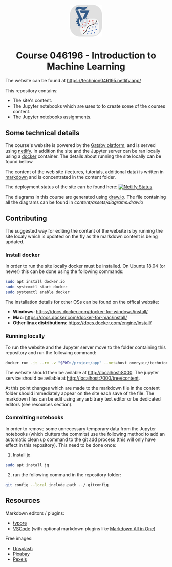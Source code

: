 <p align="center">
  <a href="https://technion046195.netlify.app/">
    <img alt="Logo" src="content/assets/technion046195_logo.png" width="100" />
  </a>
</p>
<h1 align="center">
  Course 046196 - Introduction to Machine Learning
</h1>

The website can be found at <https://technion046195.netlify.app/>

This repository contains:

- The site's content.
- The Jupyter notebooks which are uses to to create some of the courses content.  
- The Jupyter notebooks assignments.

## Some technical details

The course's website is powered by the [Gatsby platform](http://gatsbyjs.com/), and is served using [netlify](https://www.netlify.com/). In addition the site and the Jupyter server can be ran locally using a [docker](https://www.docker.com/) container. The details about running the site locally can be found bellow.

The content of the web site (lectures, tutorials, additional data) is written in [markdown](https://en.wikipedia.org/wiki/Markdown) and is concentrated in the content folder.

The deployment status of the site can be found here: [![Netlify Status](https://api.netlify.com/api/v1/badges/98ffd985-f712-420b-9c05-2fd440fd134f/deploy-status)](https://app.netlify.com/sites/technion046195/deploys)

The diagrams in this course are generated using [draw.io](https://app.diagrams.net/). The file containing all the diagrams can be found in *content/assets/diagrams.drawio*

## Contributing

The suggested way for editing the contant of the website is by running the site localy which is updated on the fly as the markdown content is being updated.

### Install docker

In order to run the site locally docker must be installed. On Ubuntu 18.04 (or newer) this can be done using the following commands:

``` bash
sudo apt install docker.io
sudo systemctl start docker
sudo systemctl enable docker
```

The installation details for other OSs can be found on the offical website:

- **Windows**: <https://docs.docker.com/docker-for-windows/install/>
- **Mac**: <https://docs.docker.com/docker-for-mac/install/>
- **Other linux distributions**: <https://docs.docker.com/engine/install/>

### Running locally

To run the website and the Jupyter server move to the folder containing this repository and run the following command:

``` bash
docker run -it --rm -v "$PWD:/project/app" --net=host omeryair/technion046195:v0.1
```

The website should then be avilable at <http://localhost:8000>. The jupyter service should be avilable at <http://localhost:7000/tree/content>.

At this point changes which are made to the markdown file in the content folder should immediately appear on the site each save of the file. The markdown files can be edit using any arbitrary text editor or be dedicated editors (see resources section).

### Committing notebooks

In order to remove some unnecessary temporary data from the Jupyter notebooks (which clutters the commits) use the following method to add an automatic clean up command to the git add process (this will only have effect in this repository). This need to be done once:

1. Install jq

  ``` bash
  sudo apt install jq
  ```

2. run the following command in the repository folder:

  ```bash
  git config --local include.path ../.gitconfig
  ```

## Resources

Markdown editors / plugins:

- [typora](https://typora.io/)
- [VSCode](https://code.visualstudio.com/) (with optional markdown plugins like [Markdown All in One](https://marketplace.visualstudio.com/items?itemName=yzhang.markdown-all-in-one))

Free images:

- [Unsplash](https://unsplash.com/)
- [Pixabay](https://pixabay.com/)
- [Pexels](https://www.pexels.com/)

